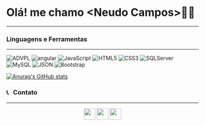 <html>

<h1>Olá! me chamo &lt;Neudo Campos&gt;🧑‍💻</h1>
<hr>

<h3>Linguagens e Ferramentas</h3>
<hr>
<p align="left">
    <img alt="ADVPL" src="https://img.shields.io/static/v1?label=&message=AdvPL&&color=blue" title="ADVPL" />
    <img alt="angular" src="https://img.shields.io/badge/-Angular-red?style=plastic&logo=angular" title="angular" />
    <img alt="JavaScript"
        src="https://img.shields.io/badge/-JavaScript-fff?fff&style=plastic&logo=javascript&logoColor=f7ab00"
        title="JavaScript" />
    <img alt="HTML5" src="https://img.shields.io/badge/-HTML-fff?style=plastic&logo=HTML5" title="HTML5" />
    <img alt="CSS3" src="https://img.shields.io/badge/-CSS-fff?style=plastic&logo=CSS3&logoColor=1572B6" title="CSS3" />
    <img alt="SQLServer" src="https://img.shields.io/static/v1?label=&message=SQLServer&&color=sucess"
        title="SQLServer" />
    <img alt="MySQL" src="https://img.shields.io/badge/-MySQL-fff?style=plastic&logoColor=00758f&logo=mysql"
        title="MySQL" />
    <img alt="JSON" src="https://img.shields.io/badge/-JSON-fff?style=plastic&logo=json&logoColor=1a1a1a"
        title="JSON" />
    <img alt="Bootstrap" src="https://img.shields.io/badge/-Bootstrap-fff?style=plastic&logo=bootstrap&logoColor=563D7C"
        title="Bootstrap" />
</p>

[![Anurag's GitHub
stats](https://github-readme-stats.vercel.app/api?username=endreofig)](https://https://github.com/endreofig/endreofig)


<h3> 📞 &nbsp; Contato</h3>
<hr>
<p align="center">
    <img height=30
        src="https://upload.wikimedia.org/wikipedia/commons/thumb/f/f7/WhatsApp_logo.svg/1200px-WhatsApp_logo.svg.png" /></a>
    <a target="_blank" href="mailto:mailto:neudo.campos@gmail.com"><img height=30
            src="https://img.shields.io/badge/-Gmail-FF0000?style=flat&labelColor=FF0000&logo=gmail&logoColor=white&link=endreo.cba@gmail.com" /></a>
    <a target="_blank" href="https://www.linkedin.com/in/neudo-campos/" alt="Linkedin">
        <img height=30
            src="https://img.shields.io/badge/-Linkedin-0e76a8?style=flat&logo=Linkedin&logoColor=white&link=https://www.linkedin.com/in/neudo-campos/" /></a>
    <a target="_blank" href="https://api.whatsapp.com/send?phone=5598987776554&text=Ola!%20Te%20encontrei%20no%20Git"
        alt="Whatsapp">
</p>

</html>
</body>
